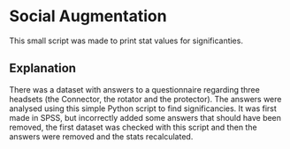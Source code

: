 # Social Augmentation

This small script was made to print stat values for significanties.

## Explanation
There was a dataset with answers to a questionnaire regarding three headsets
(the Connector, the rotator and the protector). The answers were analysed using
this simple Python script to find significancies.
It was first made in SPSS, but incorrectly added some answers that should have
been removed, the first dataset was checked with this script and then the
answers were removed and the stats recalculated.
